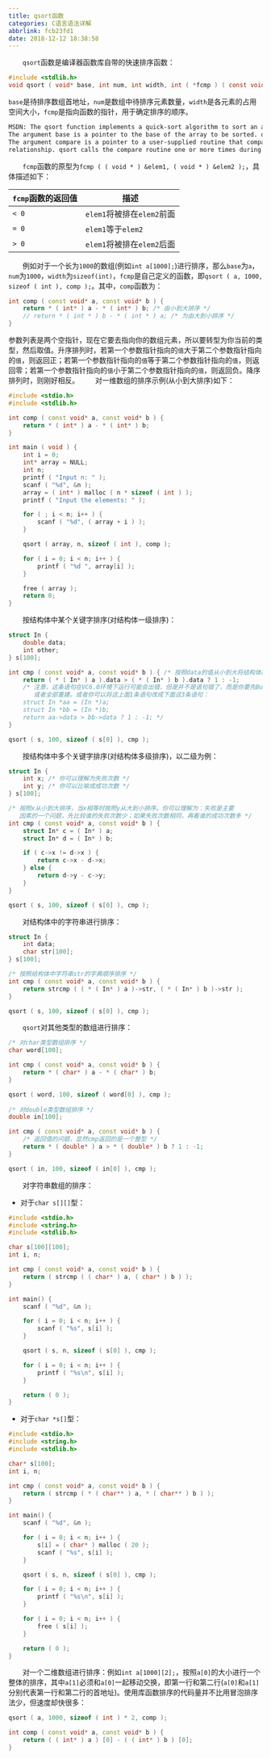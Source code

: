 ```yaml
---
title: qsort函数
categories: C语言语法详解
abbrlink: fcb23fd1
date: 2018-12-12 18:38:58
---
```

&emsp;&emsp;`qsort`函数是编译器函数库自带的快速排序函数：

``` c
#include <stdlib.h>
void qsort ( void* base, int num, int width, int ( *fcmp ) ( const void*, const void* ) );
```

`base`是待排序数组首地址，`num`是数组中待排序元素数量，`width`是各元素的占用空间大小，`fcmp`是指向函数的指针，用于确定排序的顺序。

``` bash
MSDN: The qsort function implements a quick-sort algorithm to sort an array of num elements, each of width bytes.
The argument base is a pointer to the base of the array to be sorted. qsort overwrites this array with the sorted elements.
The argument compare is a pointer to a user-supplied routine that compares two array elements and returns a value specifying their
relationship. qsort calls the compare routine one or more times during the sort, passing pointers to two array elements on each call.
```

&emsp;&emsp;`fcmp`函数的原型为`fcmp ( ( void * ) &elem1, ( void * ) &elem2 );`，具体描述如下：

`fcmp`函数的返回值 | 描述
------------------|------
`< 0`             | `elem1`将被排在`elem2`前面
`= 0`             | `elem1`等于`elem2`
`> 0`             | `elem1`将被排在`elem2`后面

&emsp;&emsp;例如对于一个长为`1000`的数组(例如`int a[1000];`)进行排序，那么`base`为`a`，`num`为`1000`，`width`为`sizeof(int)`，`fcmp`是自己定义的函数，即`qsort ( a, 1000, sizeof ( int ), comp );`。其中，`comp`函数为：

``` cpp
int comp ( const void* a, const void* b ) {
    return * ( int* ) a - * ( int* ) b; /* 由小到大排序 */
    // return * ( int * ) b - * ( int * ) a; /* 为由大到小排序 */
}
```

参数列表是两个空指针，现在它要去指向你的数组元素，所以要转型为你当前的类型，然后取值。升序排列时，若第一个参数指针指向的`值`大于第二个参数指针指向的`值`，则返回正；若第一个参数指针指向的`值`等于第二个参数指针指向的`值`，则返回零；若第一个参数指针指向的`值`小于第二个参数指针指向的`值`，则返回负。降序排列时，则刚好相反。
&emsp;&emsp;对一维数组的排序示例(从小到大排序)如下：

``` cpp
#include <stdio.h>
#include <stdlib.h>

int comp ( const void* a, const void* b ) {
    return * ( int* ) a - * ( int* ) b;
}​

int main ( void ) {
    int i = 0;
    int* array = NULL;
    int n;
    printf ( "Input n: " );
    scanf ( "%d", &n );
    array = ( int* ) malloc ( n * sizeof ( int ) );
    printf ( "Input the elements: " );

    for ( ; i < n; i++ ) {
        scanf ( "%d", ( array + i ) );
    }

    qsort ( array, n, sizeof ( int ), comp );

    for ( i = 0; i < n; i++ ) {
        printf ( "%d ", array[i] );
    }

    free ( array );
    return 0;
}
```

&emsp;&emsp;按结构体中某个关键字排序(对结构体一级排序)：

``` cpp
struct In {
    double data;
    int other;
} s[100]​;

int cmp ( const void* a, const void* b ) { /* 按照data的值从小到大将结构体排序 */
    return ( * ( In* ) a ).data > ( * ( In* ) b ).data ? 1 : -1;
    /* 注意，这条语句在VC6.0环境下运行可能会出错，但是并不是语句错了，而是你要先Build，
       或者全部重建。或者你可以将这上面1条语句改成下面这3条语句：
    struct In *aa = (In *)a;
    struct In *bb = (In *)b;
    return aa->data > bb->data ? 1 : -1; */
}

qsort ( s, 100, sizeof ( s[0] ), cmp );
```

&emsp;&emsp;按结构体中多个关键字排序(对结构体多级排序)，以二级为例：

``` cpp
struct In {
    int x; /* 你可以理解为失败次数 */
    int y; /* 你可以比喻成成功次数 */
} s[100];

/* 按照x从小到大排序，当x相等时按照y从大到小排序。你可以理解为：失败是主要
   因素的一个问题，先比较谁的失败次数少；如果失败次数相同，再看谁的成功次数多 */
int cmp ( const void* a, const void* b ) {
    struct In* c = ( In* ) a;
    struct In* d = ( In* ) b;

    if ( c->x != d->x ) {
        return c->x - d->x;
    } else {
        return d->y - c->y;
    }
}

qsort ( s, 100, sizeof ( s[0] ), cmp );
```

&emsp;&emsp;对结构体中的字符串进行排序：

``` cpp
struct In {
    int data;
    char str[100];
} s[100];​

/* 按照结构体中字符串str的字典顺序排序 */
int cmp ( const void* a, const void* b ) {
    return strcmp ( ( * ( In* ) a )->str, ( * ( In* ) b )->str );
}

qsort ( s, 100, sizeof ( s[0] ), cmp );
```

&emsp;&emsp;`qsort`对其他类型的数组进行排序：

``` cpp
/* 对char类型数组排序 */
char word[100];

int cmp ( const void* a, const void* b ) {
    return * ( char* ) a - * ( char* ) b;
}

qsort ( word, 100, sizeof ( word[0] ), cmp );
​
/* 对double类型数组排序 */
double in[100];

int cmp ( const void* a, const void* b ) {
    /* 返回值的问题，显然cmp返回的是一个整型 */
    return * ( double* ) a > * ( double* ) b ? 1 : -1;
}

qsort ( in, 100, sizeof ( in[0] ), cmp );
```

&emsp;&emsp;对字符串数组的排序：

- 对于`char s[][]`型：

``` cpp
#include <stdio.h>
#include <string.h>
#include <stdlib.h>

char s[100][100];
int i, n;

int cmp ( const void* a, const void* b ) {
    return ( strcmp ( ( char* ) a, ( char* ) b ) );
}

int main() {
    scanf ( "%d", &n );

    for ( i = 0; i < n; i++ ) {
        scanf ( "%s", s[i] );
    }

    qsort ( s, n, sizeof ( s[0] ), cmp );

    for ( i = 0; i < n; i++ ) {
        printf ( "%s\n", s[i] );
    }

    return ( 0 );
}
```

- 对于`char *s[]`型：

``` cpp
#include <stdio.h>
#include <string.h>
#include <stdlib.h>

char* s[100];
int i, n;

int cmp ( const void* a, const void* b ) {
    return ( strcmp ( * ( char** ) a, * ( char** ) b ) );
}

int main() {
    scanf ( "%d", &n );

    for ( i = 0; i < n; i++ ) {
        s[i] = ( char* ) malloc ( 20 );
        scanf ( "%s", s[i] );
    }

    qsort ( s, n, sizeof ( s[0] ), cmp );

    for ( i = 0; i < n; i++ ) {
        printf ( "%s\n", s[i] );
    }

    for ( i = 0; i < n; i++ ) {
        free ( s[i] );
    }

    return ( 0 );
}
```

&emsp;&emsp;对一个二维数组进行排序：例如`int a[1000][2];`，按照`a[0]`的大小进行一个整体的排序，其中`a[1]`必须和`a[0]`一起移动交换，即第一行和第二行(`a[0]`和`a[1]`分别代表第一行和第二行的首地址)。使用库函数排序的代码量并不比用冒泡排序法少，但速度却快很多：

``` cpp
qsort ( a, 1000, sizeof ( int ) * 2, comp );

int comp ( const void* a, const void* b ) {
    return ( ( int* ) a ) [0] - ( ( int* ) b ) [0];
}
```
